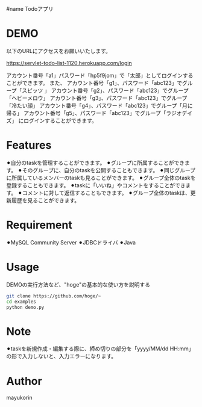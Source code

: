#name
Todoアプリ
 
# DEMO

以下のURLにアクセスをお願いいたします。

https://servlet-todo-list-1120.herokuapp.com/login
 

アカウント番号「a1」パスワード「hp5f9jom」で「太郎」としてログインすることができます。
また、
アカウント番号「g1」、パスワード「abc123」でグループ「スピッツ 」
アカウント番号「g2」、パスワード「abc123」でグループ「ヘビーメロウ」
アカウント番号「g3」、パスワード「abc123」でグループ「冷たい顔」
アカウント番号「g4」、パスワード「abc123」でグループ「月に帰る」
アカウント番号「g5」、パスワード「abc123」でグループ「ラジオデイズ」
にログインすることができます。

 
# Features
 
⚫︎自分のtaskを管理することができます。
⚫︎グループに所属することができます。
⚫︎そのグループに、自分のtaskを公開することもできます。
⚫︎同じグループに所属しているメンバーのtaskも見ることができます。
⚫︎グループ全体のtaskを登録することもできます。
⚫︎taskに「いいね」やコメントをすることができます。
⚫︎コメントに対して返信することもできます。
⚫︎グループ全体のtaskは、更新履歴を見ることができます。

 
# Requirement
 
⚫︎MySQL Community Server
⚫︎JDBCドライバ
⚫︎Java

 
# Usage
 
DEMOの実行方法など、"hoge"の基本的な使い方を説明する
 
```bash
git clone https://github.com/hoge/~
cd examples
python demo.py
```
 
# Note
 
⚫︎taskを新規作成・編集する際に、締め切りの部分を「yyyy/MM/dd HH:mm」の形で入力しないと、入力エラーになります。
 
# Author
 
mayukorin
 
